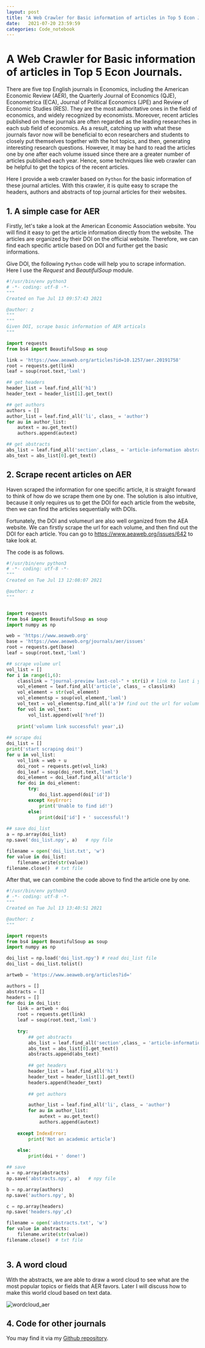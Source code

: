 ```yaml
---
layout: post
title: "A Web Crawler for Basic information of articles in Top 5 Econ Journals."
date:   2021-07-20 23:59:59
categories: Code_notebook
---
```


# A Web Crawler for Basic information of articles in Top 5 Econ Journals.



There are five top English journals in Economics, including the American Economic Review (AER), the Quarterly Journal of Economics (QJE), Econometrica (ECA), Journal of Political Economics (JPE) and Review of Economic Studies (RES). They are the most authoritative ones in the field of economics, and widely recognized by  economists. Moreover, recent articles published on these journals are often regarded as the leading researches in each sub field of economics. As a result, catching up with what these journals favor now will be beneficial to econ researchers and students to closely put themselves together with the hot topics, and then, generating interesting research questions. However, it may be hard to read the articles one by one after each volume issued since there are a greater number of articles published each year. Hence, some techniques like web crawler can be helpful to get the topics of the recent articles. 

Here I provide a web crawler based on `Python` for the basic information of these journal articles. With this crawler, it is quite easy to scrape the headers, authors and abstracts of top journal articles for their websites. 



## 1. A simple case for AER

Firstly, let's take a look at the American Economic Association website. You will find it easy to get the article information directly from the website. The articles are organized by their DOI on the official website. Therefore, we can find each specific article based on DOI and further get the basic informations. 

Give DOI, the following `Python` code will help you to scrape information. Here I use the *Request* and *BeautifulSoup* module.

```python
#!/usr/bin/env python3
# -*- coding: utf-8 -*-
"""
Created on Tue Jul 13 09:57:43 2021

@author: z
"""
"""
Given DOI, scrape basic information of AER articals
"""

import requests
from bs4 import BeautifulSoup as soup

link = 'https://www.aeaweb.org/articles?id=10.1257/aer.20191758'
root = requests.get(link)
leaf = soup(root.text,'lxml')

## get headers
header_list = leaf.find_all('h1') 
header_text = header_list[1].get_text()

## get authors
authors = []
author_list = leaf.find_all('li', class_ = 'author')
for au in author_list:
    autext = au.get_text()
    authors.append(autext)

## get abstracts
abs_list = leaf.find_all('section',class_ = 'article-information abstract')
abs_text = abs_list[0].get_text()

```



## 2. Scrape recent articles on AER

Haven scraped the information for one specific article, it is straight forward to think of how do we scrape them one by one. The solution is also intuitive, because it only requires us to get the DOI for each article from the website, then we can find the articles sequentially with DOIs.

Fortunately, the DOI and volumeurl are also well organized from the AEA website.  We can firstly scrape the url for each volume, and then find out the DOI for each article. You can go to https://www.aeaweb.org/issues/642 to take look at.

The code is as follows.

```python
#!/usr/bin/env python3
# -*- coding: utf-8 -*-
"""
Created on Tue Jul 13 12:08:07 2021

@author: z
"""


import requests
from bs4 import BeautifulSoup as soup
import numpy as np

web = 'https://www.aeaweb.org'
base = 'https://www.aeaweb.org/journals/aer/issues'
root = requests.get(base)
leaf = soup(root.text,'lxml')

## scrape volume url
vol_list = []
for i in range(1,6):
    classlink = "journal-preview last-col-" + str(i) # link to last i year journals
    vol_element = leaf.find_all('article', class_ = classlink)
    vol_element = str(vol_element)
    vol_elementsp = soup(vol_element,'lxml') 
    vol_text = vol_elementsp.find_all('a')# find out the url for volumns
    for vol in vol_text:
        vol_list.append(vol['href'])
    
    print('volumn link successful! year',i)    
        
## scrape doi
doi_list = []
print('start scraping doi!')
for u in vol_list:
    vol_link = web + u
    doi_root = requests.get(vol_link)
    doi_leaf = soup(doi_root.text,'lxml')
    doi_element = doi_leaf.find_all('article')
    for doi in doi_element:
        try:
            doi_list.append(doi['id'])
        except KeyError:
            print('Unable to find id!')
        else:
            print(doi['id'] + ' successful!')
            
## save doi_list            
a = np.array(doi_list)
np.save('doi_list.npy', a)   # npy file

filename = open('doi_list.txt', 'w')
for value in doi_list:
    filename.write(str(value))
filename.close()  # txt file

```



After that, we can combine the code above to find the article one by one.

```python
#!/usr/bin/env python3
# -*- coding: utf-8 -*-
"""
Created on Tue Jul 13 13:40:51 2021

@author: z
"""

import requests
from bs4 import BeautifulSoup as soup
import numpy as np

doi_list = np.load('doi_list.npy') # read doi_list file
doi_list = doi_list.tolist()

artweb = 'https://www.aeaweb.org/articles?id='

authors = []
abstracts = []
headers = []
for doi in doi_list:
    link = artweb + doi
    root = requests.get(link)
    leaf = soup(root.text,'lxml')
    
    try:
        ## get abstracts
        abs_list = leaf.find_all('section',class_ = 'article-information abstract')
        abs_text = abs_list[0].get_text()
        abstracts.append(abs_text)
        
        ## get headers
        header_list = leaf.find_all('h1') 
        header_text = header_list[1].get_text()
        headers.append(header_text)
        
        ## get authors

        author_list = leaf.find_all('li', class_ = 'author')
        for au in author_list:
            autext = au.get_text()
            authors.append(autext)
                
    except IndexError:
        print('Not an academic article')
        
    else:
        print(doi + ' done!')

## save            
a = np.array(abstracts)
np.save('abstracts.npy', a)   # npy file

b = np.array(authors)
np.save('authors.npy', b)

c = np.array(headers)
np.save('headers.npy',c)

filename = open('abstracts.txt', 'w')
for value in abstracts:
    filename.write(str(value))
filename.close()  # txt file
    
```



## 3. A word cloud

With the abstracts, we are able to draw a word cloud to see what are the most popular topics or fields that AER favors. Later I will discuss how to make this world cloud based on text data.

![wordcloud_aer](/static/img/wordcloud_aer.png)



## 4. Code for other journals

You may find it via my [Github repository](https://github.com/landbuland/landbuland.github.io/tree/master/assets/Journal_crawler).

